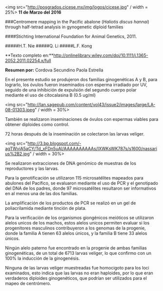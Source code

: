 <img src="http://posgrados.cicese.mx/img/logos/cicese.jpg" / width = 25%> **11 de Marzo del 2016**

###Centromere mapping in the Pacific abalone (*Haliotis discus hannai*) through half-tetrad analysis in gynogenetic diploid families

####Stichting International Foundation for Animal Genetics, 2011.

#####H.T. Nie
#####Q. Li
#####L.F. Kong

**Texto completo en:**http://onlinelibrary.wiley.com/doi/10.1111/j.1365-2052.2011.02254.x/full

**Resumen por:** Cordova Secundino Paola Estrella

En el presente estudio se produjeron dos familias ginogenéticas A y B, para lograrlo, los óvulos fueron 
inseminados con esperma irradiado por UV, seguido de una inhibición de expulsión del segundo cuerpo polar  
mediante el uso de citocalasina B (0.5 ug/ml)

<img src="http://lan.sagepub.com/content/vol43/issue2/images/large/LA-08-01303.jpeg" / width = 30%>

También se realizaron inseminaciones de óvulos con espermas viables para obtener diploides como control.

72 horas después de la inseminación se colectaron las larvas veliger.

<img src="http://3.bp.blogspot.com/-agTWvjA5aCY/Td_xFDn5uAI/AAAAAAAAAAs/IXWKsWK787s/s1600/nassarius%2B2.jpg" / width = 30%>

Se realizaron extracciones de DNA genómico de muestras de los reproductores y las larvas.

Para la genotificación  se utilizaron 115 microsatélites mapeados para abulones del Pacífico, 
se evaluaron mediante el uso de PCR y el genotipado del DNA de los padres, donde 97 microsatélites
resultaron ser informativos en al menos una de las dos familias. 

La amplificación de los productos de PCR se realizó en un gel de poliacrilamida mediante tinción de plata.  

Para la verificación de los organismos giongénicos meióticos se utilizaron alelos unicos de los machos, estos alelos 
unicos permiten evaluar si los progenitores masculinos contribuyeron a los genomas de la progenie,
donde la familia A tienen 63 alelos únicos, y la familia B tiene 33 alelos únicos.

Ningún alelo paterno fue encontrado en la progenie de ambas familias ginogenéticas, de un total de 6713 larvas veliger, 
lo que confirmo con un 100% la inducción de la ginogenésis. 

Ninguna de las larvas veliger muestreadas fue homocigoto para los loci examinados, 
esto indica que las larvas no eran haploides, por lo que eran verdaderos diploides ginogenéticos, 
que podrían ser utilizados para el mapeo de centrómero.




